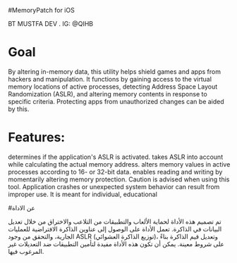 #MemoryPatch for iOS


BT MUSTFA DEV .
IG: @QIHB

# Goal
 By altering in-memory data, this utility helps shield games and apps from hackers and manipulation. It functions by gaining access to the virtual memory locations of active processes, detecting Address Space Layout Randomization (ASLR), and altering memory contents in response to specific criteria. Protecting apps from unauthorized changes can be aided by this.

# Features:
determines if the application's ASLR is activated.
takes ASLR into account while calculating the actual memory address.
alters memory values in active processes according to 16- or 32-bit data.
enables reading and writing by momentarily altering memory protection.
Caution is advised when using this tool. Application crashes or unexpected system behavior can result from improper use. It is meant for individual, educational

#عن الاداة

تم تصميم هذه الأداة لحماية الألعاب والتطبيقات من التلاعب والاختراق من خلال تعديل البيانات في الذاكرة. تعمل الأداة على الوصول إلى عناوين الذاكرة الافتراضية للعمليات الجارية، والتحقق من وجود ASLR (توزيع الذاكرة العشوائي)، وتعديل قيم الذاكرة بناءً على شروط معينة. يمكن أن تكون هذه الأداة مفيدة لتأمين التطبيقات ضد التعديلات غير المرغوب فيها.

